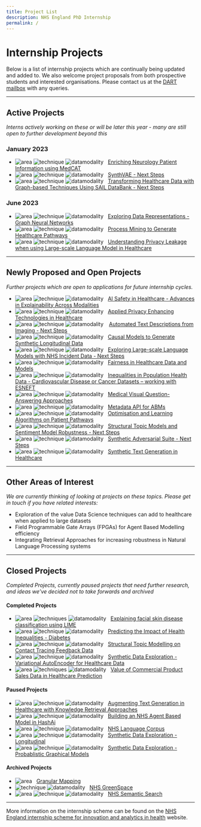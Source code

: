 ```yaml
---
title: Project List
description: NHS England PhD Internship
permalink: /
---
```


# Internship Projects

Below is a list of internship projects which are continually being updated and added to. We also welcome project proposals from both prospective students and interested organisations.  Please contact us at the [DART mailbox](analytics-unit@nhsx.nhs.uk) with any queries.

---
## Active Projects
*Interns actively working on these or will be later this year - many are still open to further development beyond this*

### January 2023

- ![area](https://img.shields.io/badge/NLP-yellow)
![technique](https://img.shields.io/badge/CogStack-lightgrey)
![datamodality](https://img.shields.io/badge/TextData-9cf) &nbsp; [Enriching Neurology Patient Information using MedCAT](https://nhsx.github.io/nhsx-internship-projects/enriching-neurology-information-medcat/)
- ![area](https://img.shields.io/badge/Synthetic-brightgreen)
![technique](https://img.shields.io/badge/VAE-lightgrey)
![datamodality](https://img.shields.io/badge/TabularData-green) &nbsp; [SynthVAE - Next Steps](https://nhsx.github.io/nhsx-internship-projects/synthvae-extension/)
- ![area](https://img.shields.io/badge/Graphs-yellowgreen)
![technique](https://img.shields.io/badge/Hypergraphs-lightgrey)
![datamodality](https://img.shields.io/badge/TabularData-green) &nbsp; 
[Transforming Healthcare Data with Graph-based Techniques Using SAIL DataBank - Next Steps](https://nhsx.github.io/nhsx-internship-projects/transforming-healthcare-data-graph-based-sail-update/)

### June 2023

- ![area](https://img.shields.io/badge/Graphs-yellowgreen)
![technique](https://img.shields.io/badge/GNNs-lightgrey)
![datamodality](https://img.shields.io/badge/MultiModalData-blueviolet) &nbsp; [Exploring Data Representations - Graph Neural Networks](https://nhsx.github.io/nhsx-internship-projects/exploring-data-representations-gnn/)
- ![area](https://img.shields.io/badge/Simulation-darkblue)
![technique](https://img.shields.io/badge/ProcessMining-lightgrey)
![datamodality](https://img.shields.io/badge/TabularData-green)  &nbsp; [Process Mining to Generate Healthcare Pathways](https://nhsx.github.io/nhsx-internship-projects/process-mining-generate-pathways/)
- ![area](https://img.shields.io/badge/NLP-yellow)
![technique](https://img.shields.io/badge/Memorisation-lightgrey)
![datamodality](https://img.shields.io/badge/MultiModalData-blueviolet)  &nbsp; [Understanding Privacy Leakage when using Large-scale Language Model in Healthcare](https://nhsx.github.io/nhsx-internship-projects/language-model-privacy-leakage/)

---

## Newly Proposed and Open Projects
*Further projects which are open to applications for future internship cycles.*

- ![area](https://img.shields.io/badge/Explainability-orange)
![technique](https://img.shields.io/badge/XAI-lightgrey)
![datamodality](https://img.shields.io/badge/MultiModalData-blueviolet) &nbsp; [AI Safety in Healthcare - Advances in Explainability Across Modalities](https://nhsx.github.io/nhsx-internship-projects/advances-modalities-explainability/)
- ![area](https://img.shields.io/badge/PETs-red)
![technique](https://img.shields.io/badge/HomomorphicEncryption-lightgrey)
![datamodality](https://img.shields.io/badge/TabularData-green) &nbsp; [Applied Privacy Enhancing Technologies in Healthcare](https://nhsx.github.io/nhsx-internship-projects/pets-in-healthcare/)
- ![area](https://img.shields.io/badge/NLP-yellow)
![technique](https://img.shields.io/badge/Embeddings-lightgrey)
![datamodality](https://img.shields.io/badge/MultiModalData-blueviolet) &ensp; [Automated Text Descriptions from Imaging - Next Steps](https://nhsx.github.io/nhsx-internship-projects/text-description-imaging/)
- ![area](https://img.shields.io/badge/Synthetic-brightgreen)
![technique](https://img.shields.io/badge/DAGs-lightgrey)
![datamodality](https://img.shields.io/badge/TabularData-green) &nbsp; [Causal Models to Generate Synthetic Longitudinal Data](https://nhsx.github.io/nhsx-internship-projects/causal-models-synthetic-longitudinal/)
- ![area](https://img.shields.io/badge/NLP-yellow)
![technique](https://img.shields.io/badge/Embeddings-lightgrey)
![datamodality](https://img.shields.io/badge/TextData-9cf) &nbsp; [Exploring Large-scale Language Models with NHS Incident Data - Next Steps](https://nhsx.github.io/nhsx-internship-projects/incident-language-model-update/)
- ![area](https://img.shields.io/badge/Explainability-orange)
![technique](https://img.shields.io/badge/Equity-lightgrey)
![datamodality](https://img.shields.io/badge/TabularData-green) &nbsp; [Fairness in Healthcare Data and Models](https://nhsx.github.io/nhsx-internship-projects/fairness-measures/)
- ![area](https://img.shields.io/badge/MachineLearning-blue)
![technique](https://img.shields.io/badge/UnspervisedClassification-lightgrey)
![datamodality](https://img.shields.io/badge/TabularData-green) &nbsp; [Inequalities in Population Health Data - Cardiovascular Disease or Cancer Datasets – working with ESNEFT](https://nhsx.github.io/nhsx-internship-projects/inequalities-population-health-esneft/)
- ![area](https://img.shields.io/badge/NLP-yellow)
![technique](https://img.shields.io/badge/VQA-lightgrey)
![datamodality](https://img.shields.io/badge/MultiModalData-blueviolet) &nbsp;  [Medical Visual Question-Answering Approaches](https://nhsx.github.io/nhsx-internship-projects/visual-question-answer/)
- ![area](https://img.shields.io/badge/Simulation-darkblue)
![technique](https://img.shields.io/badge/ABM-lightgrey)
![datamodality](https://img.shields.io/badge/MultiModalData-blueviolet) &nbsp;  [Metadata API for ABMs](https://nhsx.github.io/nhsx-internship-projects/metadata-api-abm/)
- ![area](https://img.shields.io/badge/Synthetic-brightgreen)
![technique](https://img.shields.io/badge/QLearning-lightgrey)
![datamodality](https://img.shields.io/badge/TabularData-green) &nbsp; [Optimisation and Learning Algorithms on Patient Pathways](https://nhsx.github.io/nhsx-internship-projects/synthea-learning/)
- ![area](https://img.shields.io/badge/NLP-yellow)
![technique](https://img.shields.io/badge/STM-lightgrey)
![datamodality](https://img.shields.io/badge/TextData-9cf) &nbsp; [Structural Topic Models and Sentiment Model Robustness - Next Steps](https://nhsx.github.io/nhsx-internship-projects/stm-sentiment-robustness/)
- ![area](https://img.shields.io/badge/Synthetic-brightgreen)
![technique](https://img.shields.io/badge/ShadowModels-lightgrey)
![datamodality](https://img.shields.io/badge/TabularData-green) &nbsp; [Synthetic Adversarial Suite - Next Steps](https://nhsx.github.io/nhsx-internship-projects/synthetic-adversarial-suite/)
- ![area](https://img.shields.io/badge/NLP-yellow)
![technique](https://img.shields.io/badge/SyntheticGeneration-lightgrey)
![datamodality](https://img.shields.io/badge/TextData-9cf) &nbsp; [Synthetic Text Generation in Healthcare](https://nhsx.github.io/nhsx-internship-projects/synthetic-data-exploration-text/)

---

## Other Areas of Interest
*We are currently thinking of looking at projects on these topics.  Please get in touch if you have related interests:*

- Exploration of the value Data Science techniques can add to healthcare when applied to large datasets
- Field Programmable Gate Arrays (FPGAs) for Agent Based Modelling efficiency
- Integrating Retrieval Approaches for increasing robustness in Natural Language Processing systems

---
## Closed Projects
*Completed Projects, currently paused projects that need further research, and ideas we’ve decided not to take forwards and archived*

#### Completed Projects

- ![area](https://img.shields.io/badge/Explainability-orange)
![techniques](https://img.shields.io/badge/LIME-lightgrey)
![datamodality](https://img.shields.io/badge/Images-ff69b4) &nbsp; [Explaining facial skin disease classification using LIME](https://nhsx.github.io/nhsx-internship-projects/explaining-classification-using-lime/)
- ![area](https://img.shields.io/badge/MachineLearning-blue)
![technique](https://img.shields.io/badge/UnspervisedClassification-lightgrey)
![datamodality](https://img.shields.io/badge/TabularData-green) &nbsp; [Predicting the Impact of Health Inequalities - Diabetes](https://nhsx.github.io/nhsx-internship-projects/population-health-and-inequalities/)
- ![area](https://img.shields.io/badge/NLP-yellow)
![technique](https://img.shields.io/badge/STM-lightgrey)
![datamodality](https://img.shields.io/badge/TextData-9cf) &nbsp; [Structural Topic Modelling on Contact Tracing Feedback Data](https://nhsx.github.io/nhsx-internship-projects/structural-topic-modelling-contact-tracing-feedback)
- ![area](https://img.shields.io/badge/Synthetic-brightgreen)
![technique](https://img.shields.io/badge/VAE-lightgrey)
![datamodality](https://img.shields.io/badge/TabularData-green) &nbsp; [Synthetic Data Exploration - Variational AutoEncoder for Healthcare Data](https://nhsx.github.io/nhsx-internship-projects/synthetic-data-exploration-vae/)
- ![area](https://img.shields.io/badge/MachineLearning-blue)
![techniques](https://img.shields.io/badge/ModelClassReliance-lightgrey)
![datamodality](https://img.shields.io/badge/TabularData-green) &nbsp;  [Value of Commercial Product Sales Data in Healthcare Prediction](https://nhsx.github.io/nhsx-internship-projects/commercial-data-healthcare-predictions/)

#### Paused Projects

- ![area](https://img.shields.io/badge/NLP-yellow)
![technique](https://img.shields.io/badge/GenerativeLanguage-lightgrey)
![datamodality](https://img.shields.io/badge/TextData-9cf) &nbsp; [Augmenting Text Generation in Healthcare with Knowledge Retrieval Approaches](https://nhsx.github.io/nhsx-internship-projects/text-generation-knowledge-retreival/)
- ![area](https://img.shields.io/badge/Simulation-darkblue)
![technique](https://img.shields.io/badge/ABM-lightgrey)
![datamodality](https://img.shields.io/badge/TabularData-green) &nbsp; [Building an NHS Agent Based Model in HashAi](https://nhsx.github.io/nhsx-internship-projects/agent-based-model-hash-ai/)
- ![area](https://img.shields.io/badge/NLP-yellow)
![technique](https://img.shields.io/badge/Curation-lightgrey)
![datamodality](https://img.shields.io/badge/TextData-9cf) &nbsp; [NHS Language Corpus](https://nhsx.github.io/nhsx-internship-projects/nhs-language-corpus/)
- ![area](https://img.shields.io/badge/Synthetic-brightgreen)
![technique](https://img.shields.io/badge/Simulation-lightgrey)
![datamodality](https://img.shields.io/badge/TabularData-green) &nbsp; [Synthetic Data Exploration - Longitudinal](https://nhsx.github.io/nhsx-internship-projects/synthetic-data-exploration-longitudinal/)
- ![area](https://img.shields.io/badge/Synthetic-brightgreen)
![technique](https://img.shields.io/badge/BayesianNetworks-lightgrey)
![datamodality](https://img.shields.io/badge/TabularData-green) &nbsp; [Synthetic Data Exploration - Probablistic Graphical Models](https://nhsx.github.io/nhsx-internship-projects/synthetic-data-exploration-probablistic-graphical-models/)

#### Archived Projects

- ![area](https://img.shields.io/badge/Geospatial-blue) &nbsp; [Granular Mapping](https://nhsx.github.io/nhsx-internship-projects/granular-mapping/)
- ![technique](https://img.shields.io/badge/ImageSegmentation-lightgrey)
![datamodality](https://img.shields.io/badge/Images-ff69b4) &nbsp;  [NHS GreenSpace](https://nhsx.github.io/nhsx-internship-projects/nhs-greenspace/)
- ![area](https://img.shields.io/badge/NLP-yellow)
![technique](https://img.shields.io/badge/SematicSearch-lightgrey)
![datamodality](https://img.shields.io/badge/MultiModalData-blueviolet) &nbsp; [NHS Semantic Search](https://nhsx.github.io/nhsx-internship-projects/nhs-semantic-search/)

---
More information on the internship scheme can be found on the [NHS England internship scheme for innovation and analytics in health](https://www.nhsx.nhs.uk/key-tools-and-info/nhsx-analytics-unit/nhsx-internship-scheme-innovation-and-analytics-health/) website.
